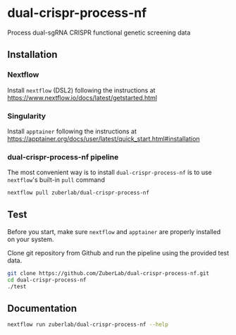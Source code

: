 # dual-crispr-process-nf
Process dual-sgRNA CRISPR functional genetic screening data

## Installation

### Nextflow
Install `nextflow` (DSL2) following the instructions at https://www.nextflow.io/docs/latest/getstarted.html

### Singularity
Install `apptainer` following the instructions at
https://apptainer.org/docs/user/latest/quick_start.html#installation

### dual-crispr-process-nf pipeline
The most convenient way is to install `dual-crispr-process-nf` is to use `nextflow`'s built-in `pull` command
```bash
nextflow pull zuberlab/dual-crispr-process-nf
```

## Test
Before you start, make sure `nextflow` and `apptainer` are properly installed on your system.

Clone git repository from Github and run the pipeline using the provided test data.
```bash
git clone https://github.com/ZuberLab/dual-crispr-process-nf.git
cd dual-crispr-process-nf
./test
```

## Documentation
```bash
nextflow run zuberlab/dual-crispr-process-nf --help
```